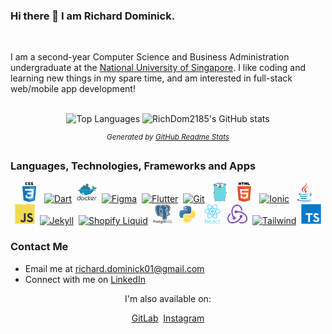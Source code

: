 <!-- markdownlint-disable-file -->
### Hi there 👋 I am Richard Dominick.

<br>

<!-- ![Profile Views](https://komarev.com/ghpvc/?username=RichDom2185) -->

I am a second-year Computer Science and Business Administration undergraduate at the [National University of Singapore](https://nus.edu.sg). I like coding and learning new things in my spare time, and am interested in full-stack web/mobile app development!

<br>

<div align="center" markdown="1">
<!-- Light Mode is default, Dark Mode is additional source -->
<picture>
  <source
    media="(prefers-color-scheme: dark)"
    srcset="https://github-readme-stats.vercel.app/api/top-langs/?username=RichDom2185&layout=compact&disable_animations=true&card_width=372&theme=github_dark_dimmed">
  <img
    alt="Top Languages"
    height="180"
    src="https://github-readme-stats.vercel.app/api/top-langs/?username=RichDom2185&layout=compact&disable_animations=true&card_width=372">
</picture>
<picture>
  <source
    media="(prefers-color-scheme: dark)"
    srcset="https://github-readme-stats.vercel.app/api?username=RichDom2185&show_icons=true&disable_animations=true&rank_icon=github&show=reviews&text_bold=false&hide=contribs&card_width=440px&theme=github_dark_dimmed">
  <img
    alt="RichDom2185's GitHub stats"
    height="180"
    src="https://github-readme-stats.vercel.app/api?username=RichDom2185&show_icons=true&disable_animations=true&rank_icon=github&show=reviews&text_bold=false&hide=contribs&card_width=440px">
</picture>

_<sup>Generated by [GitHub Readme Stats](https://github.com/anuraghazra/github-readme-stats)</sup>_

</div>

### Languages, Technologies, Frameworks and Apps

<div align="center" markdown="1">

[<img width="32" alt="CSS" src="https://raw.githubusercontent.com/devicons/devicon/master/icons/css3/css3-original-wordmark.svg">](https://w3.org/css)&nbsp;
[<img width="32" alt="Dart" src="https://www.vectorlogo.zone/logos/dartlang/dartlang-icon.svg">](https://dart.dev/)&nbsp;
[<img width="32" alt="Docker" src="https://raw.githubusercontent.com/devicons/devicon/master/icons/docker/docker-original-wordmark.svg">](https://www.docker.com/)&nbsp;
[<img width="32" alt="Figma" src="https://www.vectorlogo.zone/logos/figma/figma-icon.svg">](https://www.figma.com/)&nbsp;
[<img width="32" alt="Flutter" src="https://www.vectorlogo.zone/logos/flutterio/flutterio-icon.svg">](https://flutter.dev/)&nbsp;
[<img width="32" alt="Git" src="https://www.vectorlogo.zone/logos/git-scm/git-scm-icon.svg">](https://git-scm.com/)&nbsp;
[<img width="32" alt="Golang" src="https://raw.githubusercontent.com/devicons/devicon/master/icons/go/go-original.svg">](https://go.dev/)&nbsp;
[<img width="32" alt="HTML" src="https://raw.githubusercontent.com/devicons/devicon/master/icons/html5/html5-original-wordmark.svg">](https://w3.org/html)&nbsp;
[<img width="32" alt="Ionic" src="https://ionicacademy.com/wp-content/uploads/2020/02/ionic-Logo.svg">](https://ionicframework.com/)&nbsp;
[<img width="32" alt="Java" src="https://raw.githubusercontent.com/devicons/devicon/master/icons/java/java-original.svg">](https://www.java.com/)&nbsp;
[<img width="32" alt="JavaScript" src="https://raw.githubusercontent.com/devicons/devicon/master/icons/javascript/javascript-original.svg">](https://developer.mozilla.org/en-US/docs/Web/JavaScript)&nbsp;
[<img width="32" alt="Jekyll" src="https://www.vectorlogo.zone/logos/jekyllrb/jekyllrb-icon.svg">](https://jekyllrb.com/)&nbsp;
[<img width="32" alt="Shopify Liquid" src="https://parse.programmieren-muenchen.de/parse/files/unilearn/liquid-logo-text.png">](https://shopify.github.io/liquid/)&nbsp;
[<img width="32" alt="PostgreSQL" src="https://raw.githubusercontent.com/devicons/devicon/master/icons/postgresql/postgresql-original-wordmark.svg">](https://www.postgresql.org/)&nbsp;
[<img width="32" alt="Python" src="https://raw.githubusercontent.com/devicons/devicon/master/icons/python/python-original.svg">](https://www.python.org/)&nbsp;
[<img width="32" alt="React" src="https://raw.githubusercontent.com/devicons/devicon/master/icons/react/react-original-wordmark.svg">](https://reactjs.org/)&nbsp;
[<img width="32" alt="Redux" src="https://raw.githubusercontent.com/devicons/devicon/master/icons/redux/redux-original.svg">](https://react-redux.js.org/)&nbsp;
[<img width="32" alt="Tailwind" src="https://www.vectorlogo.zone/logos/tailwindcss/tailwindcss-icon.svg">](https://tailwindcss.com/)&nbsp;
[<img width="32" alt="TypeScript" src="https://raw.githubusercontent.com/devicons/devicon/master/icons/typescript/typescript-original.svg">](https://www.typescriptlang.org/)

</div>

### Contact Me

* Email me at richard.dominick01@gmail.com
* Connect with me on [LinkedIn](https://www.linkedin.com/in/richard-dominick/)

<div align="center" markdown="1">

I'm also available on:

[GitLab](https://gitlab.com/RichDom2185/)&nbsp;
[Instagram](https://www.instagram.com/richarddominick_/)

</div>



<!--
**RichDom2185/RichDom2185** is a ✨ _special_ ✨ repository because its `README.md` (this file) appears on your GitHub profile.

Here are some ideas to get you started:

- 🔭 I’m currently working on ...
- 🌱 I’m currently learning ...
- 👯 I’m looking to collaborate on ...
- 🤔 I’m looking for help with ...
- 💬 Ask me about ...
- 📫 How to reach me: ...
- 😄 Pronouns: ...
- ⚡ Fun fact: ...
-->
